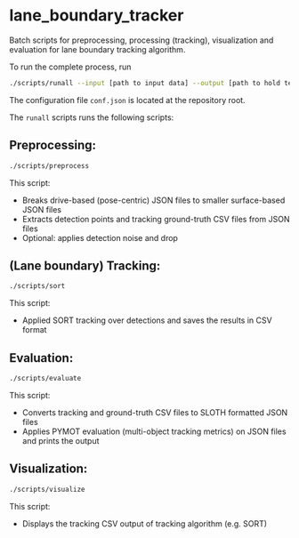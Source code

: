 # lane_boundary_tracker

Batch scripts for preprocessing, processing (tracking), visualization and evaluation for lane boundary tracking algorithm.

To run the complete process, run 

```sh
./scripts/runall --input [path to input data] --output [path to hold temporary files]
```

The configuration file `conf.json` is located at the repository root.

The `runall` scripts runs the following scripts:

## Preprocessing:

```sh
./scripts/preprocess
```

This script:
 - Breaks drive-based (pose-centric) JSON files to smaller surface-based JSON files
 - Extracts detection points and tracking ground-truth CSV files from JSON files
 - Optional: applies detection noise and drop

## (Lane boundary) Tracking:

```sh
./scripts/sort
```

This script:
 - Applied SORT tracking over detections and saves the results in CSV format

## Evaluation:

```sh
./scripts/evaluate
```

This script:
 - Converts tracking and ground-truth CSV files to SLOTH formatted JSON files
 - Applies PYMOT evaluation (multi-object tracking metrics) on JSON files and prints the output

## Visualization:

```sh
./scripts/visualize
```

This script:
 - Displays the tracking CSV output of tracking algorithm (e.g. SORT)
